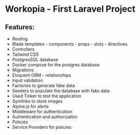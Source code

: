 # Workopia - First Laravel Project

## Features:

- Routing
- Blade templates - components - props - slots - directives
- Controllers
- Tailwind CSS
- PostgresSQL database
- Docker compose for the postgres database
- Migrations
- Eloquent ORM - relationships
- Input validation
- Factories to generate fake data
- Seeders to populate the database with fake data
- Used Tinker to test the application
- Symlinks to store images
- Alpine.js for alerts
- Middleware for authentication
- Authentication and authorization
- Policies
- Service Providers for policies
